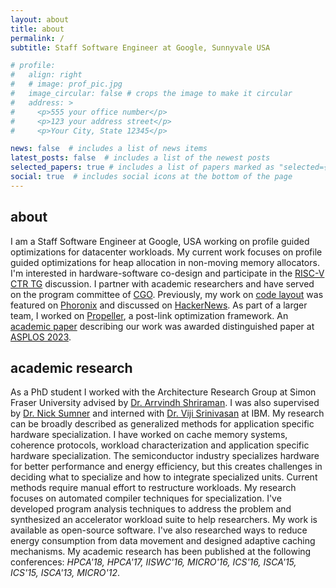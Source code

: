 ```yaml
---
layout: about
title: about
permalink: /
subtitle: Staff Software Engineer at Google, Sunnyvale USA

# profile:
#   align: right
#   # image: prof_pic.jpg
#   image_circular: false # crops the image to make it circular
#   address: >
#     <p>555 your office number</p>
#     <p>123 your address street</p>
#     <p>Your City, State 12345</p>

news: false  # includes a list of news items
latest_posts: false  # includes a list of the newest posts
selected_papers: true # includes a list of papers marked as "selected={true}"
social: true  # includes social icons at the bottom of the page
---
```

## about

I am a Staff Software Engineer at Google, USA working on profile guided optimizations for datacenter workloads. My current work focuses on profile guided optimizations for heap allocation in non-moving memory allocators. I'm interested in hardware-software co-design and participate in the [RISC-V CTR TG](https://lists.riscv.org/g/tech-control-transfer-records) discussion. I partner with academic researchers and have served on the program committee of [CGO](https://conf.researchr.org/profile/conf/snehasishkumar). Previously, my work on [code layout](https://groups.google.com/g/llvm-dev/c/RUegaMg-iqc/m/wFAVxa6fCgAJ) was featured on [Phoronix](https://www.phoronix.com/news/Machine-Function-Splitter) and discussed on [HackerNews](https://news.ycombinator.com/item?id=24437459). As part of a larger team, I worked on [Propeller](https://groups.google.com/g/llvm-dev/c/ef3mKzAdJ7U/m/1shV64BYBAAJ), a post-link optimization framework. An [academic paper](https://research.google/pubs/pub52144/) describing our work was awarded distinguished paper at [ASPLOS 2023](https://asplos-conference.org/2023/#:~:text=Propeller%3A%20A%20Profile%20Guided%2C%20Relinking%20Optimizer%20for%20Warehouse%20Scale%20Applications). 


## academic research

As a PhD student I worked with the Architecture Research Group at Simon Fraser University advised by [Dr. Arrvindh Shriraman](https://www.cs.sfu.ca/~ashriram/). I was also supervised by [Dr. Nick Sumner](https://www.cs.sfu.ca/~wsumner/) and interned with [Dr. Viji Srinivasan](https://researcher.watson.ibm.com/researcher/view.php?person=us-viji) at IBM. My research can be broadly described as generalized methods for application specific hardware specialization. I have worked on cache memory systems, coherence protocols, workload characterization and application specific hardware specialization. The semiconductor industry specializes hardware for better performance and energy efficiency, but this creates challenges in deciding what to specialize and how to integrate specialized units. Current methods require manual effort to restructure workloads. My research focuses on automated compiler techniques for specialization. I've developed program analysis techniques to address the problem and synthesized an accelerator workload suite to help researchers. My work is available as open-source software. I've also researched ways to reduce energy consumption from data movement and designed adaptive caching mechanisms. My academic research has been published at the following conferences: 
 *HPCA'18, HPCA'17, IISWC'16, MICRO'16, ICS'16, ISCA'15, ICS'15, ISCA'13, MICRO'12*.